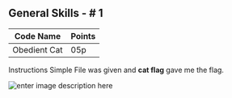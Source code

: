 ## General Skills - # 1

|Code Name|Points  |
|--|--|
| Obedient Cat | 05p |

Instructions Simple File was given and **cat flag** gave me the flag.

![enter image description here](https://imgur.com/58PmD6o.png)